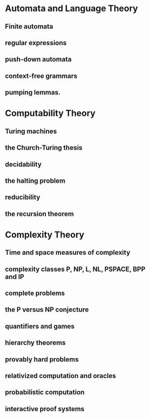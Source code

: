 # Automata and Language Theory
## Finite automata 
## regular expressions
## push-down automata
## context-free grammars
## pumping lemmas.
# Computability Theory
## Turing machines
## the Church-Turing thesis
## decidability
## the halting problem
## reducibility
## the recursion theorem
# Complexity Theory
## Time and space measures of complexity
## complexity classes P, NP, L, NL, PSPACE, BPP and IP
## complete problems
## the P versus NP conjecture
## quantifiers and games
## hierarchy theorems
## provably hard problems
## relativized computation and oracles
## probabilistic computation
## interactive proof systems
